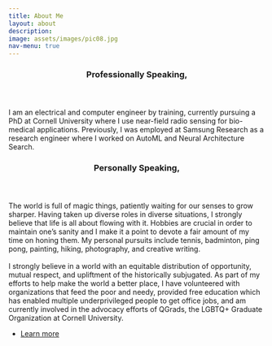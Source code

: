 ```yaml
---
title: About Me
layout: about
description: 
image: assets/images/pic08.jpg
nav-menu: true
---
```


<!-- Main -->
<div id="main">

<!-- One
<section id="one">
	<div class="inner">
		<header class="major">
			<h2>Broad Strokes</h2>
		</header>
		<p>I am an electrical and computer engineer by training, currently pursuing a PhD at Cornell University where I use near-field radio sensing for bio-medical applications. Previously, I was employed at Samsung Research as a research engineer where I worked on AutoML and Neural Architecture Search.</p>
	</div>
</section> -->

<!-- Two -->
<section id="two" class="spotlights">
	<section>
		<div class="content">
			<div class="inner">
				<header class="major">
					<h3>Professionally Speaking,</h3>
				</header>
				<p>I am an electrical and computer engineer by training, currently pursuing a PhD at Cornell University where I use near-field radio sensing for bio-medical applications. Previously, I was employed at Samsung Research as a research engineer where I worked on AutoML and Neural Architecture Search.</p>
			</div>
		</div>
	</section>
	<section>
		<div class="content">
			<div class="inner">
				<header class="major">
					<h3>Personally Speaking,</h3>
				</header>
				<p>The world is full of magic things, patiently waiting for our senses to grow sharper. Having taken up diverse roles in diverse situations, I strongly believe that life is all about flowing with it. Hobbies are crucial in order to maintain one’s sanity and I make it a point to devote a fair amount of my time on honing them. My personal pursuits include tennis, badminton, ping pong, painting, hiking, photography, and creative writing. <br><br>
				I strongly believe in a world with an equitable distribution of opportunity, mutual respect, and upliftment of the historically subjugated. As part of my efforts to help make the world a better place, I have volunteered with organizations that feed the poor and needy, provided free education which has enabled multiple underprivileged people to get office jobs, and am currently involved in the advocacy efforts of QGrads, the LGBTQ+ Graduate Organization at Cornell University.
				</p>
				<ul class="actions">
					<li><a href="generic.html" class="button">Learn more</a></li>
				</ul>
			</div>
		</div>
	</section>
	
</section>

</div>
